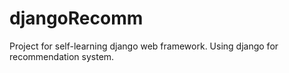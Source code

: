 # djangoRecomm

Project for self-learning django web framework. Using django for recommendation system.
